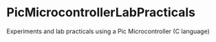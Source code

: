 # PicMicrocontrollerLabPracticals
Experiments and lab practicals using a Pic Microcontroller (C language)
